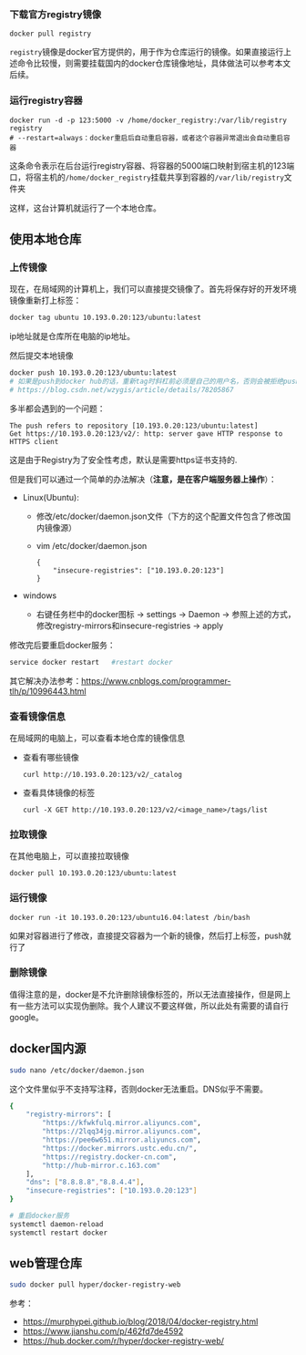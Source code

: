 ### 下载官方registry镜像

```
docker pull registry
```

`registry`镜像是docker官方提供的，用于作为仓库运行的镜像。如果直接运行上述命令比较慢，则需要挂载国内的docker仓库镜像地址，具体做法可以参考本文后续。

### 运行registry容器

```
docker run -d -p 123:5000 -v /home/docker_registry:/var/lib/registry registry
# --restart=always：docker重启后自动重启容器，或者这个容器异常退出会自动重启容器
```

这条命令表示在后台运行registry容器、将容器的5000端口映射到宿主机的123端口，将宿主机的`/home/docker_registry`挂载共享到容器的`/var/lib/registry`文件夹

这样，这台计算机就运行了一个本地仓库。

## 使用本地仓库

### 上传镜像

现在，在局域网的计算机上，我们可以直接提交镜像了。首先将保存好的开发环境镜像重新打上标签：

```bash
docker tag ubuntu 10.193.0.20:123/ubuntu:latest
```

ip地址就是仓库所在电脑的ip地址。

然后提交本地镜像

```bash
docker push 10.193.0.20:123/ubuntu:latest
# 如果是push到docker hub的话，重新tag时斜杠前必须是自己的用户名，否则会被拒绝push
# https://blog.csdn.net/wzygis/article/details/78205867
```

多半都会遇到的一个问题：

```
The push refers to repository [10.193.0.20:123/ubuntu:latest]
Get https://10.193.0.20:123/v2/: http: server gave HTTP response to HTTPS client
```

这是由于Registry为了安全性考虑，默认是需要https证书支持的.

但是我们可以通过一个简单的办法解决（**注意，是在客户端服务器上操作**）：

- Linux(Ubuntu):

  - 修改/etc/docker/daemon.json文件（下方的这个配置文件包含了修改国内镜像源）

  - vim /etc/docker/daemon.json

    ```
    {
        "insecure-registries": ["10.193.0.20:123"] 
    }
    ```

- windows

  - 右键任务栏中的docker图标 -> settings -> Daemon -> 参照上述的方式，修改registry-mirrors和insecure-registries -> apply

修改完后要重启docker服务：


```bash
service docker restart   #restart docker
```

其它解决办法参考：https://www.cnblogs.com/programmer-tlh/p/10996443.html



### 查看镜像信息

在局域网的电脑上，可以查看本地仓库的镜像信息

- 查看有哪些镜像

  `curl http://10.193.0.20:123/v2/_catalog`

- 查看具体镜像的标签

  `curl -X GET http://10.193.0.20:123/v2/<image_name>/tags/list`

### 拉取镜像

在其他电脑上，可以直接拉取镜像

```
docker pull 10.193.0.20:123/ubuntu:latest
```

### 运行镜像

```
docker run -it 10.193.0.20:123/ubuntu16.04:latest /bin/bash
```

如果对容器进行了修改，直接提交容器为一个新的镜像，然后打上标签，push就行了

### 删除镜像

值得注意的是，docker是不允许删除镜像标签的，所以无法直接操作，但是网上有一些方法可以实现伪删除。我个人建议不要这样做，所以此处有需要的请自行google。

## docker国内源

```bash
sudo nano /etc/docker/daemon.json 
```

这个文件里似乎不支持写注释，否则docker无法重启。DNS似乎不需要。


```bash
{
    "registry-mirrors": [
        "https://kfwkfulq.mirror.aliyuncs.com",
        "https://2lqq34jg.mirror.aliyuncs.com",
        "https://pee6w651.mirror.aliyuncs.com",
        "https://docker.mirrors.ustc.edu.cn/",
        "https://registry.docker-cn.com",
        "http://hub-mirror.c.163.com"
    ],
    "dns": ["8.8.8.8","8.8.4.4"],
    "insecure-registries": ["10.193.0.20:123"]
}
```

```bash
# 重启docker服务
systemctl daemon-reload 
systemctl restart docker
```

## web管理仓库

```bash
sudo docker pull hyper/docker-registry-web
```





参考：

- https://murphypei.github.io/blog/2018/04/docker-registry.html
- https://www.jianshu.com/p/462fd7de4592
- https://hub.docker.com/r/hyper/docker-registry-web/